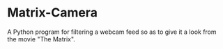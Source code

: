 # Matrix-Camera
 A Python program for filtering a webcam feed so as to give it a look from the movie "The Matrix".
 
